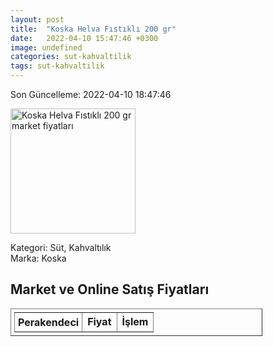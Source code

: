 ```yaml
---
layout: post
title:  "Koska Helva Fıstıklı 200 gr"
date:   2022-04-10 15:47:46 +0300
image: undefined
categories: sut-kahvaltilik
tags: sut-kahvaltilik
---
```


Son Güncelleme: 2022-04-10 18:47:46

<img src="undefined" width="200" alt="Koska Helva Fıstıklı 200 gr market fiyatları" />

Kategori: Süt, Kahvaltılık
<br />
Marka: Koska

<h2>Market ve Online Satış Fiyatları</h2>

<table border="1" style="padding: 5px;width:80%;">
  <tr>
    <td style="padding: 5px;"><strong>Perakendeci</strong></td>
    <td><strong>Fiyat</strong></td>
    <td><strong>İşlem</strong></td>
  </tr>
  
</table>

